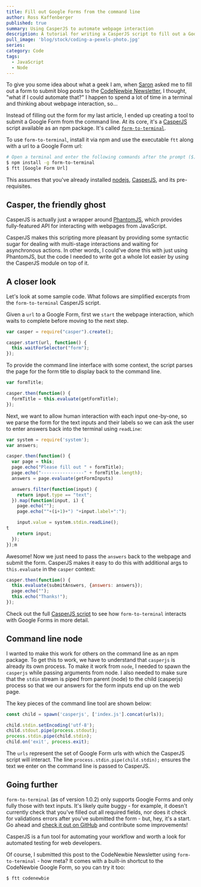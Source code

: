 ```yaml
---
title: Fill out Google Forms from the command line
author: Ross Kaffenberger
published: true
summary: Using CasperJS to automate webpage interaction
description: A tutorial for writing a CasperJS script to fill out a Google Form, which is also available now as an npm package called "form-to-terminal"
pull_image: 'blog/stock/coding-a-pexels-photo.jpg'
series:
category: Code
tags:
  - JavaScript
  - Node
---
```


To give you some idea about what a geek I am, when [Saron](https://twitter.com/saronyitbarek) asked me to fill out a form to submit blog posts to the [CodeNewbie Newsletter](http://www.codenewbie.org/blogs/submit-to-the-codenewbie-newsletter), I thought, "what if I could automate that?" I happen to spend a lot of time in a terminal and thinking about webpage interaction, so...

Instead of filling out the form for my last article, I ended up creating a tool to submit a Google Form from the command line. At its core, it's a [CasperJS](http://casperjs.org/) script available as an npm package. It's called [`form-to-terminal`](https://github.com/rossta/form-to-terminal).

To use `form-to-terminal`, install it via npm and use the executable `ftt` along with a url to a Google Form url:

```bash
# Open a terminal and enter the following commands after the prompt ($):
$ npm install -g form-to-terminal
$ ftt [Google Form Url]
```

This assumes that you've already installed [nodejs](https://nodejs.org/en/download/package-manager/),  [CasperJS](http://docs.casperjs.org/en/latest/installation.html), and its pre-requisites.

## Casper, the friendly ghost

CasperJS is actually just a wrapper around [PhantomJS](http://phantomjs.org/), which provides
fully-featured API for interacting with webpages from JavaScript.

CasperJS makes this scripting more pleasant by providing some syntactic sugar for dealing
with multi-stage interactions and waiting for asynchronous actions. In other
words, I could've done this with just using PhantomJS, but the code I needed to
write got a whole lot easier by using the CasperJS module on top of it.

## A closer look

Let's look at some sample code. What follows are simplified excerpts from the `form-to-terminal` CasperJS script.

Given a `url` to a Google Form, first we `start` the webpage interaction, which waits to complete
before moving to the next step.

```javascript
var casper = require("casper").create();

casper.start(url, function() {
  this.waitForSelector("form");
});
```

To provide the command line interface with some context, the script parses the
page for the form title to display back to the command line.

```javascript
var formTitle;

casper.then(function() {
  formTitle = this.evaluate(getFormTitle);
});
```

Next, we want to allow human interaction with each input one-by-one, so we parse
the form for the text inputs and their labels so we can ask the user to enter answers back into the
terminal using `readLine`:

```javascript
var system = require('system');
var answers;

casper.then(function() {
  var page = this;
  page.echo("Please fill out " + formTitle);
  page.echo("----------------" + formTitle.length);
  answers = page.evaluate(getFormInputs)

  answers.filter(function(input) {
    return input.type == "text";
  }).map(function(input, i) {
    page.echo("");
    page.echo(""+(i+1)+") "+input.label+":");

    input.value = system.stdin.readLine();
t
    return input;
  });
});m
```

Awesome! Now we just need to pass the `answers` back to the webpage and submit
the form. CasperJS makes it easy to do this with additional args to
`this.evaluate` in the `casper` context:

```javascript
casper.then(function() {
  this.evaluate(submitAnswers, {answers: answers});
  page.echo("");
  this.echo("Thanks!");
});
```

Check out the full [CasperJS script](https://github.com/rossta/form-to-terminal/blob/96a4dd8be4b071b5bfb5adb50676a6383c685240/index.js) to see how `form-to-terminal` interacts with Google Forms in more detail.

## Command line node

I wanted to make this work for others on the command line as an npm package. To
get this to work, we have to understand that `casperjs` is already its own
process. To make it work from `node`, I needed to spawn the `casperjs` while
passing arguments from node. I also needed to make sure that the `stdin`
stream is piped from parent (node) to the child (casperjs) process so that we our answers
for the form inputs end up on the web page.

The key pieces of the command line tool are shown below:

```javascript
const child = spawn('casperjs', ['index.js'].concat(urls));

child.stdin.setEncoding('utf-8');
child.stdout.pipe(process.stdout);
process.stdin.pipe(child.stdin);
child.on('exit', process.exit);
```

The `urls` represent the set of Google Form urls with which the CasperJS script
will interact. The line `process.stdin.pipe(child.stdin);` ensures the text we
enter on the command line is passed to CasperJS.

## Going further

`form-to-terminal` (as of version 1.0.2) only supports Google Forms and only
fully those with text inputs. It's likely quite buggy - for example, it doesn't
currently check that you've filled out all required fields, nor does it check
for validations errors after you've submitted the form - but, hey, it's a start.
Go ahead and [check it out on GitHub](https://github.com/rossta/form-to-terminal) and contribute some improvements!

CasperJS is a fun tool for automating your workflow and worth a look for
automated testing for web developers.

Of course, I submitted this post to the CodeNewbie Newsletter using
`form-to-terminal` - how meta? It comes with a built-in shortcut to the
CodeNewbie Google Form, so you can try it too:

```javascript
$ ftt codenewbie
```
